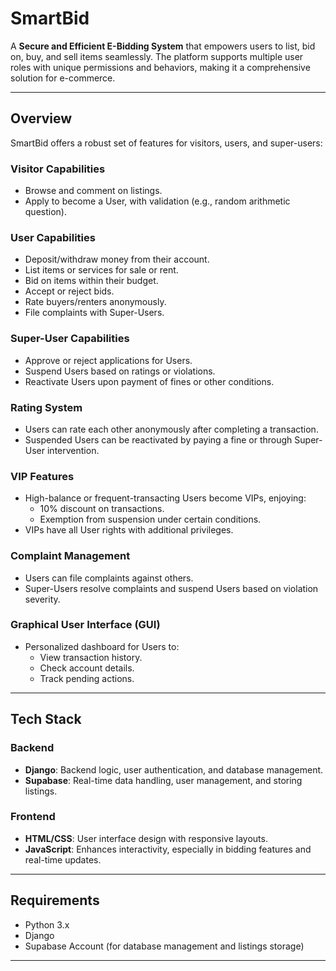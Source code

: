 # **SmartBid**  
A **Secure and Efficient E-Bidding System** that empowers users to list, bid on, buy, and sell items seamlessly. The platform supports multiple user roles with unique permissions and behaviors, making it a comprehensive solution for e-commerce.  

---

## **Overview**  
SmartBid offers a robust set of features for visitors, users, and super-users:  

### **Visitor Capabilities**  
- Browse and comment on listings.  
- Apply to become a User, with validation (e.g., random arithmetic question).  

### **User Capabilities**  
- Deposit/withdraw money from their account.  
- List items or services for sale or rent.  
- Bid on items within their budget.  
- Accept or reject bids.  
- Rate buyers/renters anonymously.  
- File complaints with Super-Users.  

### **Super-User Capabilities**  
- Approve or reject applications for Users.  
- Suspend Users based on ratings or violations.  
- Reactivate Users upon payment of fines or other conditions.  

### **Rating System**  
- Users can rate each other anonymously after completing a transaction.  
- Suspended Users can be reactivated by paying a fine or through Super-User intervention.  

### **VIP Features**  
- High-balance or frequent-transacting Users become VIPs, enjoying:  
  - 10% discount on transactions.  
  - Exemption from suspension under certain conditions.  
- VIPs have all User rights with additional privileges.  

### **Complaint Management**  
- Users can file complaints against others.  
- Super-Users resolve complaints and suspend Users based on violation severity.  

### **Graphical User Interface (GUI)**  
- Personalized dashboard for Users to:  
  - View transaction history.  
  - Check account details.  
  - Track pending actions.  

---

## **Tech Stack**  

### **Backend**  
- **Django**: Backend logic, user authentication, and database management.  
- **Supabase**: Real-time data handling, user management, and storing listings.  

### **Frontend**  
- **HTML/CSS**: User interface design with responsive layouts.  
- **JavaScript**: Enhances interactivity, especially in bidding features and real-time updates.  

---

## **Requirements**  
- Python 3.x  
- Django  
- Supabase Account (for database management and listings storage)  

---


